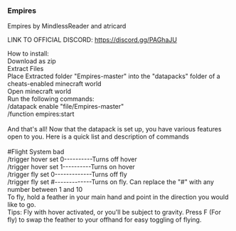 ### Empires

Empires by MindlessReader and atricard

LINK TO OFFICIAL DISCORD: https://discord.gg/PAGhaJU

How to install:<br />
Download as zip<br />
Extract Files<br />
Place Extracted folder "Empires-master" into the "datapacks" folder of a cheats-enabled minecraft world<br />
Open minecraft world<br />
Run the following commands:<br />
/datapack enable "file/Empires-master"<br />
/function empires:start<br />
<br />
And that's all! Now that the datapack is set up, you have various features open to you. Here is a quick list and description of commands<br />
<br />
#Flight System bad<br />
/trigger hover set 0----------Turns off hover<br />
/trigger hover set 1----------Turns on hover<br />
/trigger fly set 0-------------Turns off fly<br />
/trigger fly set #-------------Turns on fly. Can replace the "#" with any number between 1 and 10<br />
To fly, hold a feather in your main hand and point in the direction you would like to go.<br />
Tips: Fly with hover activated, or you'll be subject to gravity. Press F (For fly) to swap the feather to your offhand for easy toggling of flying.<br />
<br />
